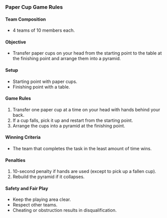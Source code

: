 ### Paper Cup Game Rules

#### Team Composition
- 4 teams of 10 members each.

#### Objective
- Transfer paper cups on your head from the starting point to the table at the finishing point and arrange them into a pyramid.

#### Setup
- Starting point with paper cups.
- Finishing point with a table.

#### Game Rules
1. Transfer one paper cup at a time on your head with hands behind your back.
2. If a cup falls, pick it up and restart from the starting point.
3. Arrange the cups into a pyramid at the finishing point.

#### Winning Criteria
- The team that completes the task in the least amount of time wins.

#### Penalties
1. 10-second penalty if hands are used (except to pick up a fallen cup).
2. Rebuild the pyramid if it collapses.

#### Safety and Fair Play
- Keep the playing area clear.
- Respect other teams.
- Cheating or obstruction results in disqualification.